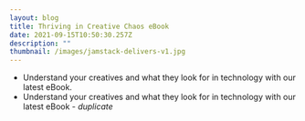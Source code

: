 ```yaml
---
layout: blog
title: Thriving in Creative Chaos eBook
date: 2021-09-15T10:50:30.257Z
description: ""
thumbnail: /images/jamstack-delivers-v1.jpg
---
```

* Understand your creatives and what they look for in technology with our latest eBook.
* Understand your creatives and what they look for in technology with our latest eBook -  *duplicate*